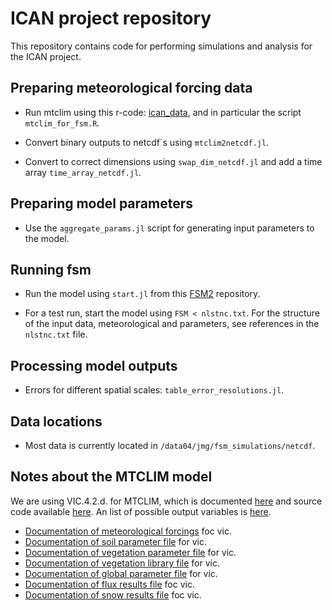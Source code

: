 # ICAN project repository

This repository contains code for performing simulations and analysis for the ICAN project.

## Preparing meteorological forcing data

- Run mtclim using this r-code: [ican_data](https://github.com/jmgnve/ican_data), and in particular the script `mtclim_for_fsm.R`.

- Convert binary outputs to netcdf´s using `mtclim2netcdf.jl`.

- Convert to correct dimensions using `swap_dim_netcdf.jl` and add a time array `time_array_netcdf.jl`.

## Preparing model parameters

- Use the `aggregate_params.jl` script for generating input parameters to the model.

## Running fsm

- Run the model using `start.jl` from this [FSM2](https://github.com/jmgnve/FSM2/tree/netcdf_landuse) repository.

- For a test run, start the model using `FSM < nlstnc.txt`. For the structure of the input data, meteorological and parameters, see references in the `nlstnc.txt` file. 

## Processing model outputs

- Errors for different spatial scales: `table_error_resolutions.jl`.

## Data locations

- Most data is currently located in `/data04/jmg/fsm_simulations/netcdf`.

## Notes about the MTCLIM model

We are using VIC.4.2.d. for MTCLIM, which is documented [here](http://vic.readthedocs.io/en/vic.4.2.d/) and source code available [here](https://github.com/UW-Hydro/VIC/tree/VIC.4.2.b). An list of possible output variables is [here](http://vic.readthedocs.io/en/vic.4.2.d/Documentation/OutputVarList/).
 
- [Documentation of meteorological forcings](http://vic.readthedocs.io/en/vic.4.2.d/Documentation/ForcingData/) foc vic.
- [Documentation of soil parameter file](http://vic.readthedocs.io/en/vic.4.2.d/Documentation/SoilParam/) for vic.
- [Documentation of vegetation parameter file](http://vic.readthedocs.io/en/vic.4.2.d/Documentation/VegParam/) for vic.
- [Documentation of vegetation library file](http://vic.readthedocs.io/en/vic.4.2.d/Documentation/VegLib/) for vic.
- [Documentation of global parameter file](http://vic.readthedocs.io/en/vic.4.2.d/Documentation/GlobalParam/) for vic.
- [Documentation of flux results file](http://vic.readthedocs.io/en/vic.4.2.d/Documentation/FluxOutputFiles/) foc vic.
- [Documentation of snow results file](http://vic.readthedocs.io/en/vic.4.2.d/Documentation/SnowOutputFile/) foc vic.

